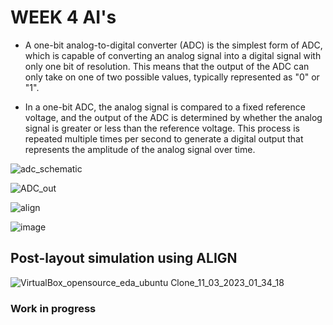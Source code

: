 # WEEK 4 AI's

- A one-bit analog-to-digital converter (ADC) is the simplest form of ADC, which is capable of converting an analog signal into a digital signal with only one bit of resolution. This means that the output of the ADC can only take on one of two possible values, typically represented as "0" or "1".

- In a one-bit ADC, the analog signal is compared to a fixed reference voltage, and the output of the ADC is determined by whether the analog signal is greater or less than the reference voltage. This process is repeated multiple times per second to generate a digital output that represents the amplitude of the analog signal over time.

![adc_schematic](https://user-images.githubusercontent.com/68071764/224414868-b0a06317-d1a3-4cf8-96d7-d5e6d6a539d1.png)

![ADC_out](https://user-images.githubusercontent.com/68071764/224414916-08bfd55b-c213-48f6-8aea-39fc0fb6669d.png)

![align](https://user-images.githubusercontent.com/68071764/224415448-3c82684b-0d30-42bf-bcd2-12de728504f1.png)

![image](https://user-images.githubusercontent.com/68071764/224415636-443c7540-743b-41ac-8a6c-6520ec68379b.png)

## Post-layout simulation using ALIGN

![VirtualBox_opensource_eda_ubuntu Clone_11_03_2023_01_34_18](https://user-images.githubusercontent.com/68071764/224417186-035915a5-d690-4bca-9444-ca9e9cbf018a.png)

### Work in progress
